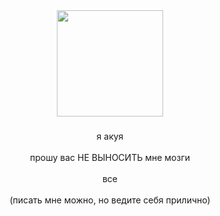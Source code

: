 <div align="center">
  <img height="170" src="https://drive.google.com/file/d/1tlAd9Pz2WE5EspWNu10s2ZGQLF7oizDp/view?usp=sharing"  />
</div>

###

<p align="center">я акуя <br><br>прошу вас НЕ ВЫНОСИТЬ мне мозги<br><br>все<br><br> (писать мне можно, но ведите себя прилично)
<br>

###

###
